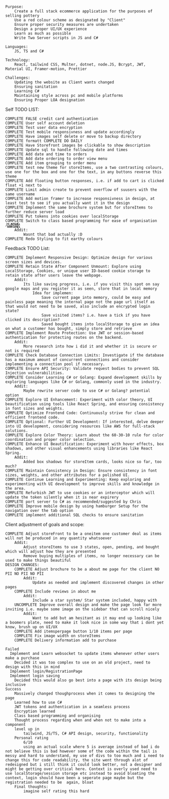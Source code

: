     Purpose:
        Create a full stack ecommerce application for the purposes of selling pottery
        Use a red colour scheme as designated by "Client"
        Ensure proper security measures are undertaken
        Design a proper UI/UX experience
        Learn as much as possible
        Write Two Server scripts in JS and C#

    Languages:
        JS, TS and C#

    Technology:
        React, tailwind CSS, Multer, dotnet, node.JS, Bcrypt, JWT, Material UI, Framer-motion, Prettier

    Challenges:
        Updating the website as Client wants changed
        Ensuring sanitation
        Learning C# 
        Maintaining style across pc and mobile platforms
        Ensuring Proper LOA designation
        

Self TODO LIST:

    COMPLETE FALSE credit card authentication
    COMPLETE User self account deletion 
    COMPLETE Test user data encryption 
    COMPLETE Test mobile responsivness and update accordingly 
    COMPLETE Have images self delete or move to backup directory 
    COMPLETE formatt COMPLETE DO DAILY
    COMPLETE Have Storefront images be clickable to show description 
    COMPLETE Update sql to handle following date and times
    COMPLETE Add date and time to orders 
    COMPLETE Add date ordering to order view menu 
    COMPLETE Add item grouping to order menu 
    COMPLETE test new theme for storeItems, use a two contrasting colours, use one for the box and one for the text, in any buttons reverse this theme 
    COMPLETE Add floating button responses, i.e. if add to cart is clicked float +1 next to 
    COMPLETE Limit admin create to prevent overflow of suusers with the same username
    COMPLETE Add motion framer to increase responsivness in design, at least test to see if you actually want it in the design 
    COMPLETE Implement the same brochure system but for storeItems to further reduce server load
    COMPLETE Put tokens into cookies over localStorage
    COMPLETE Switch to class based programming for ease of organisation A̢͉͍͙͇͌̔̄͝ǘ̷̠̥̳̮̜͜g̸͙͓͎͍̟̟̐̉̇̍͊͆͝h̵͔͉̰̬͑͋͝u̵̹̳̜̳͕͌̃̅͊g̸͚̗͍̦̞͚͋͑̂̆̍̈́͆͜h̶̢̗̮͙̖͖̓͗̓̍̏̒̊̔̕
        Addit:
            Wasnt that bad actually :D
    COMPLETE Redo Styling to fit earthy colours
 
Feedback TODO List:

    COMPLETE Implement Responsive Design: Optimize design for various screen sizes and devices.
    COMPLETE Retain State After Component Unmount: Explore using LocalStorage, Cookies, or unique user ID-based cookie storage to retain state after users leave the webpage.
        Addit: 
            Its like saving progress, i.e. if you visit this spot on say google maps and you register it as seen, store that in local memory 
                Idea for implemen:
                    Save current page into memory, could be easy and painless page meaning the internal page not the page url itself as that would not need to be saved, also include an encrypted login state?
                    Save visited items? i.e. have a tick if you have clicked its description?
                    Saved bought items into localStorage to give an idea on what a customer has bought, simply store and retrieve
    COMPLETE Implement Route Protection: Use JWT or session-based authentication for protecting routes on the backend.
        Addit: 
            More research into how i did it and whether it is secure or not is required 
    COMPLETE Check Database Connection Limits: Investigate if the database has a maximum amount of concurrent connections and consider implementing a connection pool if necessary.
    COMPLETE Ensure API Security: Validate request bodies to prevent SQL Injection vulnerabilities.
    COMPLETE Consider Learning C# or Golang: Expand development skills by exploring languages like C# or Golang, commonly used in the industry.
        Addit: 
            Maybe rewrite server code to use C# or Golang? potential option
    COMPLETE Explore UI Enhancement: Experiment with color theory, UI beautification using tools like React Spring, and ensuring consistency in font sizes and weights.
    COMPLETE Optimize Frontend Code: Continuously strive for clean and efficient frontend code.
    COMPLETE Optional: Further UI Development: If interested, delve deeper into UI development, considering resources like AWS for full-stack solutions.
    COMPLETE Explore Color Theory: Learn about the 60-30-10 rule for color coordination and proper color selection.
    COMPLETE Enhance UI Beautification: Experiment with hover effects, box shadows, and other visual enhancements using libraries like React Spring.
        Addit: 
            Added box shadows for storeItem cards, looks nice so far, too much?
    COMPLETE Maintain Consistency in Design: Ensure consistency in font sizes, weights, and other attributes for a polished UI.
    COMPLETE Continue Learning and Experimenting: Keep exploring and experimenting with UI development to improve skills and knowledge in the area.
    COMPLETE Refurbish JWT to use cookies or an interceptor which will update the token silently when it is near expirery 
    COMPLETE port server to C# as recommended/suggested by Chris
    COMPLETE Improve mobile design by using hamburger Setup for the navigation over the tab option
    COMPLETE implement additional SQL checks to ensure sanitation 

Client adjustment of goals and scope:

    COMPLETE Adjust storeFront to be a oneitem one customer deal as items will not be produced in any quantity whatsoever
        Addit:
            Adjust storeItems to use 3 states, open, pending, and bought which will adjust how they are presented
            Remove buying multiples of items, no longer necessary can be used to make things beautiful
    DESIGN CHANGES:
        COMPLETE Adjust brochure to be a about me page for the client NO PII NO PII NO PII
            Addit:
                Update as needed and implement discovered changes in other pages
        COMPLETE Include reviews in about me
            Addit:
                Include a star system/ Star system included, happy with
        UNCOMPLETE Improve overall design and make the page look far more inviting i.e. maybe some image on the sidebar that can scroll nicely
            Addit:
                Want to add but am hesitant as it may end up looking like a boomers plate, need to make it look nice in some way that i dont yet know, brush up on UI/UX
        COMPLETE Add itemsperpage button 1/10 items per page
        COMPLETE Fix image width on storeItems
        COMPLETE Delivery information add to purchase

    Failed
      Implement and Learn websocket to update items whenever other users make a purchase
        Decided it was too complex to use on an old project, need to design with this in mind
      Implement login/RegistrationPage
      Implement login saving
        Decided this would also go best into a page with its design being inclusive
    Success
        Massively changed thoughprocess when it comes to designing the page
        Learned how to use C#
        JWT tokens and authentication in a seamless process
        Encryption learned
        Class based programming and organising
        Thought process regarding when and when not to make into a component 
        level up in
            tailwind, JS/TS, C# API design, security, functionality
        Personal rating
            6/10
            using an actual scale where 5 is average instead of bad i do not believe this is bad however some of the code within the tail is messy and hard to understand, my use of divs to too much and i need to change this for code readability, the site went through alot of redesigned but i still think it could look better, not a designer and might be getting over critical here. Context is overly used need to use localStorage/session storage etc instead to avoid bloating the context, login should have been a seperate page maybe but the registration needed to be  again, bloat
        Final thoughts:
            imagine self rating this hard